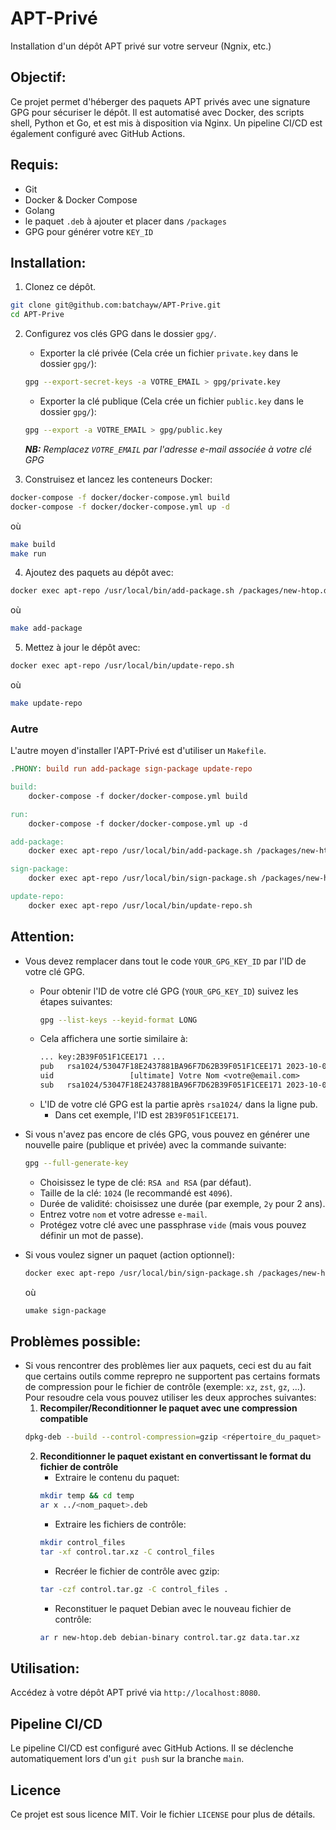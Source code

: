 # APT-Privé
Installation d'un dépôt APT privé sur votre serveur (Ngnix, etc.)

## Objectif:
Ce projet permet d'héberger des paquets APT privés avec une signature GPG pour sécuriser le dépôt. Il est automatisé avec Docker, des scripts shell, Python et Go, et est mis à disposition via Nginx. Un pipeline CI/CD est également configuré avec GitHub Actions.

## Requis:
- Git
- Docker & Docker Compose
- Golang
- le paquet `.deb` à ajouter et placer dans `/packages`
- GPG pour générer votre `KEY_ID`

## Installation:

1. Clonez ce dépôt.
```bash
git clone git@github.com:batchayw/APT-Prive.git
cd APT-Prive
```

2. Configurez vos clés GPG dans le dossier `gpg/`.
    - Exporter la clé privée (Cela crée un fichier `private.key` dans le dossier `gpg/`):
    ```bash
    gpg --export-secret-keys -a VOTRE_EMAIL > gpg/private.key
    ```
    - Exporter la clé publique (Cela crée un fichier `public.key` dans le dossier `gpg/`):
    ```bash
    gpg --export -a VOTRE_EMAIL > gpg/public.key
    ```
    ***NB:*** *Remplacez `VOTRE_EMAIL` par l'adresse e-mail associée à votre clé GPG* 

3. Construisez et lancez les conteneurs Docker:
```bash
docker-compose -f docker/docker-compose.yml build
docker-compose -f docker/docker-compose.yml up -d
```
où
```bash
make build
make run
```

4. Ajoutez des paquets au dépôt avec:
```bash
docker exec apt-repo /usr/local/bin/add-package.sh /packages/new-htop.deb
```
où
```bash
make add-package
```

5. Mettez à jour le dépôt avec:
```bash
docker exec apt-repo /usr/local/bin/update-repo.sh
```
où
```bash
make update-repo
```

### Autre
L'autre moyen d'installer l'APT-Privé est d'utiliser un `Makefile`.
```Makefile
.PHONY: build run add-package sign-package update-repo

build:
    docker-compose -f docker/docker-compose.yml build

run:
    docker-compose -f docker/docker-compose.yml up -d

add-package:
    docker exec apt-repo /usr/local/bin/add-package.sh /packages/new-htop.deb

sign-package:
    docker exec apt-repo /usr/local/bin/sign-package.sh /packages/new-htop.deb

update-repo:
    docker exec apt-repo /usr/local/bin/update-repo.sh
```

## Attention:
- Vous devez remplacer dans tout le code `YOUR_GPG_KEY_ID` par l'ID de votre clé GPG. 
    - Pour obtenir l'ID de votre clé GPG (`YOUR_GPG_KEY_ID`) suivez les étapes suivantes:
        ```bash
        gpg --list-keys --keyid-format LONG
        ```
    - Cela affichera une sortie similaire à:
        ```txt
        ... key:2B39F051F1CEE171 ...
        pub   rsa1024/53047F18E2437881BA96F7D62B39F051F1CEE171 2023-10-01 [SC] [expires: 2025-10-01]
        uid                 [ultimate] Votre Nom <votre@email.com>
        sub   rsa1024/53047F18E2437881BA96F7D62B39F051F1CEE171 2023-10-01 [E] [expires: 2025-10-01]
        ```
    - L'ID de votre clé GPG est la partie après `rsa1024/` dans la ligne pub.
        - Dans cet exemple, l'ID est `2B39F051F1CEE171`.

- Si vous n'avez pas encore de clés GPG, vous pouvez en générer une nouvelle paire (publique et privée) avec la commande suivante:
    ```bash
    gpg --full-generate-key
    ```
    - Choisissez le type de clé: `RSA and RSA` (par défaut).
    - Taille de la clé: `1024` (le recommandé est `4096`).
    - Durée de validité: choisissez une durée (par exemple, `2y` pour 2 ans).
    - Entrez votre `nom` et votre adresse `e-mail`.
    - Protégez votre clé avec une passphrase `vide` (mais vous pouvez définir un mot de passe).

- Si vous voulez signer un paquet (action optionnel):
    ```bash
    docker exec apt-repo /usr/local/bin/sign-package.sh /packages/new-htop.deb
    ```
    où
    ```bash
    umake sign-package
    ```

## Problèmes possible:

- Si vous rencontrer des problèmes lier aux paquets, ceci est du au fait que certains outils comme reprepro ne supportent pas certains formats de compression pour le fichier de contrôle (exemple: `xz`, `zst`, `gz`, ...). 
    Pour resoudre cela vous pouvez utiliser les deux approches suivantes:
    1. **Recompiler/Reconditionner le paquet avec une compression compatible**
    ```bash
    dpkg-deb --build --control-compression=gzip <répertoire_du_paquet> <nom_paquet>.deb
    ```
    2. **Reconditionner le paquet existant en convertissant le format du fichier de contrôle**
        - Extraire le contenu du paquet:
        ```bash
        mkdir temp && cd temp
        ar x ../<nom_paquet>.deb
        ```
        - Extraire les fichiers de contrôle:
        ```bash
        mkdir control_files
        tar -xf control.tar.xz -C control_files
        ```
        - Recréer le fichier de contrôle avec gzip:
        ```bash
        tar -czf control.tar.gz -C control_files .
        ```
        - Reconstituer le paquet Debian avec le nouveau fichier de contrôle:
        ```bash
        ar r new-htop.deb debian-binary control.tar.gz data.tar.xz
        ```

## Utilisation:
Accédez à votre dépôt APT privé via `http://localhost:8080`.

## Pipeline CI/CD
Le pipeline CI/CD est configuré avec GitHub Actions. Il se déclenche automatiquement lors d'un `git push` sur la branche `main`.

## Licence
Ce projet est sous licence MIT. Voir le fichier `LICENSE` pour plus de détails.
